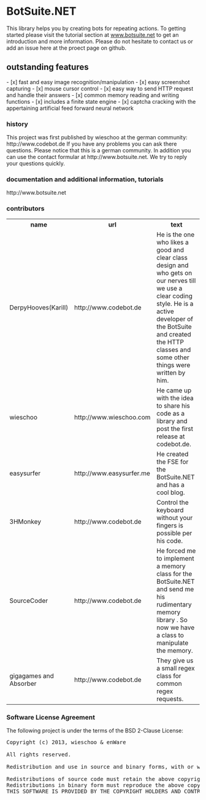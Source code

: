 BotSuite.NET
=============

This library helps you by creating bots for repeating actions. To getting started please visit the tutorial section at
www.botsuite.net to get an introduction and more information. Please do not hesitate to contact us or add an issue here at the proect page on github.


<h2>outstanding features</h2>
- [x] fast and easy image recognition/manipulation
- [x] easy screenshot capturing
- [x] mouse cursor control
- [x] easy way to send HTTP request and handle their answers
- [x] common memory reading and writing functions
- [x] includes a finite state engine
- [x] captcha cracking with the appertaining artificial feed forward neural network

<h3>history</h3>
This project was first published by wieschoo at the german community:
http://www.codebot.de
If you have any problems you can ask there questions. Please notice that this is a german community. In addition you can use the contact formular at http://www.botsuite.net. We try to reply your questions quickly.

<h3>documentation and additional information, tutorials</h3>
http://www.botsuite.net

<h3>contributors</h3>
<table>
  <tr>
    <th>name</th><th>url</th><th>text</th>
  </tr>
  <tr>
    <td>DerpyHooves(Karill)</td><td>http://www.codebot.de</td><td>He is the one who likes a good and clear class design and who gets on our nerves till we use a clear coding style.
He is a active developer of the BotSuite and created the HTTP classes and some other things were written by him.</td>
  </tr>
  <tr>
    <td>wieschoo</td><td>http://www.wieschoo.com</td><td>He came up with the idea to share his code as a library and post the first release at codebot.de.</td>
  </tr>
  <tr>
    <td>easysurfer</td><td>http://www.easysurfer.me</td><td>He created the FSE for the BotSuite.NET and has a cool blog.</td>
  </tr>
  <tr>
    <td>3HMonkey</td><td>http://www.codebot.de</td><td>Control the keyboard without your fingers is possible per his code.</td>
  </tr>
  <tr>
    <td>SourceCoder</td><td>http://www.codebot.de</td><td>He forced me to implement a memory class for the BotSuite.NET and send me his rudimentary memory library . So now we have a class to manipulate the memory.</td>
  </tr>
  <tr>
    <td>gigagames and Absorber</td><td>http://www.codebot.de</td><td>They give us a small regex class for common regex requests.</td>
  </tr>
</table>

<h3>Software License Agreement</h3>

The following project is under the terms of the BSD 2-Clause License:
<pre>
Copyright (c) 2013, wieschoo & enWare

All rights reserved.

Redistribution and use in source and binary forms, with or without modification, are permitted provided that the following conditions are met:

Redistributions of source code must retain the above copyright notice, this list of conditions and the following disclaimer.
Redistributions in binary form must reproduce the above copyright notice, this list of conditions and the following disclaimer in the documentation and/or other materials provided with the distribution.
THIS SOFTWARE IS PROVIDED BY THE COPYRIGHT HOLDERS AND CONTRIBUTORS “AS IS” AND ANY EXPRESS OR IMPLIED WARRANTIES, INCLUDING, BUT NOT LIMITED TO, THE IMPLIED WARRANTIES OF MERCHANTABILITY AND FITNESS FOR A PARTICULAR PURPOSE ARE DISCLAIMED. IN NO EVENT SHALL THE COPYRIGHT HOLDER OR CONTRIBUTORS BE LIABLE FOR ANY DIRECT, INDIRECT, INCIDENTAL, SPECIAL, EXEMPLARY, OR CONSEQUENTIAL DAMAGES (INCLUDING, BUT NOT LIMITED TO, PROCUREMENT OF SUBSTITUTE GOODS OR SERVICES; LOSS OF USE, DATA, OR PROFITS; OR BUSINESS INTERRUPTION) HOWEVER CAUSED AND ON ANY THEORY OF LIABILITY, WHETHER IN CONTRACT, STRICT LIABILITY, OR TORT (INCLUDING NEGLIGENCE OR OTHERWISE) ARISING IN ANY WAY OUT OF THE USE OF THIS SOFTWARE, EVEN IF ADVISED OF THE POSSIBILITY OF SUCH DAMAGE.
</pre>
